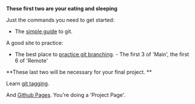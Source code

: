 **These first two are your eating and sleeping**

Just the commands you need to get started:    
   * The [simple guide](http://rogerdudler.github.io/git-guide/) to git.

A good site to practice:   
   * The best place to [practice git branching](http://learngitbranching.js.org/).   -  The first 3 of 'Main', the first 6 of 'Remote'  
 

**These last two will be necessary for your final project.  **
  
Learn [git tagging](http://alblue.bandlem.com/2011/04/git-tip-of-week-tags.html).  
  
And [Github Pages](http://alblue.bandlem.com/2011/04/git-tip-of-week-tags.html).  You're doing a 'Project Page'.  

  